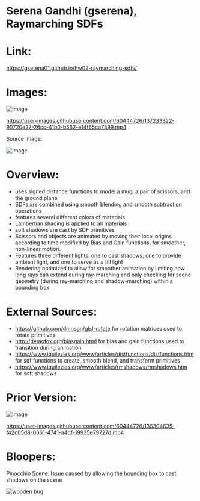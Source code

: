 # Serena Gandhi (gserena), Raymarching SDFs 
# Link:
https://gserena01.github.io/hw02-raymarching-sdfs/
# Images:

![image](https://user-images.githubusercontent.com/60444726/137232616-f34e94f8-cda8-42d9-be07-123af8428b9e.png)

https://user-images.githubusercontent.com/60444726/137233322-90720e27-26cc-41b0-b562-e14f65ca7399.mp4

Source Image:

![image](https://user-images.githubusercontent.com/60444726/136303143-f7881cd9-7931-42ab-ad39-ae02c3236569.png)




# Overview:
- uses signed distance functions to model a mug, a pair of scissors, and the ground plane
- SDFs are combined using smooth blending and smooth subtraction operations
- features several different colors of materials
- Lambertian shading is applied to all materials
- soft shadows are cast by SDF primitives
- Scissors and objects are animated by moving their local origins according to time modified by Bias and Gain functions, for smoother, non-linear motion.
- Features three different lights: one to cast shadows, one to provide ambient light, and one to serve as a fill light
- Rendering optimized to allow for smoother animation by limiting how long rays can extend during ray-marching and only checking for scene geometry (during ray-marching and shadow-marching) within a bounding box


# External Sources:
- https://github.com/dmnsgn/glsl-rotate for rotation matrices used to rotate primitives
- http://demofox.org/biasgain.html for bias and gain functions used to transition during animation
- https://www.iquilezles.org/www/articles/distfunctions/distfunctions.htm for sdf functions to create, smooth blend, and transform primitives
- https://www.iquilezles.org/www/articles/rmshadows/rmshadows.htm for soft shadows


# Prior Version:

![image](https://user-images.githubusercontent.com/60444726/136303288-56a5e5cf-45c0-4c4f-8d5b-71ce14544b6e.png)

https://user-images.githubusercontent.com/60444726/136304635-f42c05d8-0661-4741-a4df-19935e79727d.mp4

# Bloopers:

Pinocchio Scene: Issue caused by allowing the bounding box to cast shadows on the scene

![wooden bug](https://user-images.githubusercontent.com/60444726/137224445-b18101aa-21ef-42b4-81d6-0970a217e678.png)

